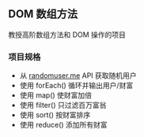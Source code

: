 ## DOM 数组方法

教授高阶数组方法和 DOM 操作的项目

### 项目规格

- 从 [randomuser.me](https://randomuser.me) API 获取随机用户
- 使用 forEach() 循环并输出用户/财富
- 使用 map() 使财富加倍
- 使用 filter() 只过滤百万富翁
- 使用 sort() 按财富排序
- 使用 reduce() 添加所有财富
